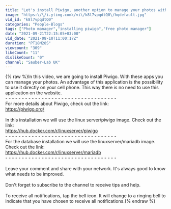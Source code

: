 ```yaml
---
title: "Let's install Piwigo, another option to manage your photos with mobile app"
image: "https:\/\/i.ytimg.com\/vi\/k8l7vpqdtQ0\/hqdefault.jpg"
vid_id: "k8l7vpqdtQ0"
categories: "People-Blogs"
tags: ["Photo manager","installing piwigo","free photo manager"]
date: "2021-09-21T22:15:05+03:00"
vid_date: "2021-08-10T11:00:17Z"
duration: "PT18M28S"
viewcount: "309"
likeCount: "11"
dislikeCount: "0"
channel: "Sauber-Lab UK"
---
```

{% raw %}In this video, we are going to install Piwigo. With these apps you can manage your photos. An advantage of this application is the possibility to use it directly on your cell phone. This way there is no need to use this application on the website.<br />- - - - - - - - - - - - - - - - - - - - - - - - - - - - - - - - - - <br />For more details about Piwigo, check out the link:<br /><a rel="nofollow" target="blank" href="https://piwigo.org/">https://piwigo.org/</a><br /><br />In this installation we will use the linux server/piwigo image. Check out the link:<br /><a rel="nofollow" target="blank" href="https://hub.docker.com/r/linuxserver/piwigo">https://hub.docker.com/r/linuxserver/piwigo</a><br />- - - - - - - - - - - - - - - - - - - - - - - - - - - - - - - - - -<br />For the database installation we will use the linuxserver/mariadb image. Check out the link:<br /><a rel="nofollow" target="blank" href="https://hub.docker.com/r/linuxserver/mariadb">https://hub.docker.com/r/linuxserver/mariadb</a><br />- - - - - - - - - - - - - - - - - - - - - - - - - - - - - - - - - -<br /><br />Leave your comment and share with your network. It's always good to know what needs to be improved.<br /><br />Don't forget to subscribe to the channel to receive tips and help.<br /><br />To receive all notifications, tap the bell icon. It will change to a ringing bell to indicate that you have chosen to receive all notifications.{% endraw %}

